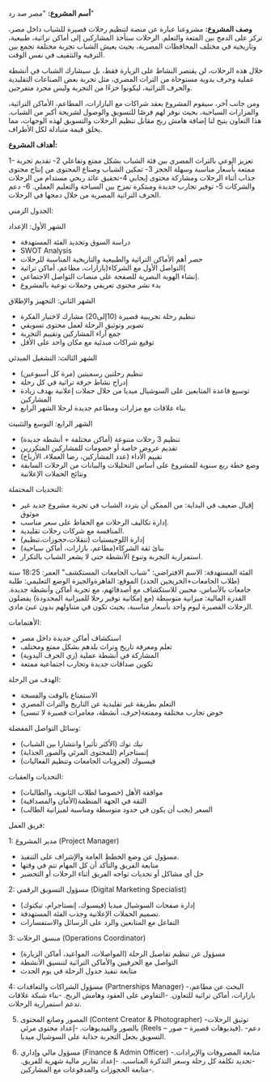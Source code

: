 **أسم المشروع:** 
"مصر صد رد"

**وصف المشروع:** 
مشروعنا عبارة عن منصة لتنظيم رحلات قصيرة للشباب داخل مصر، تركز على الدمج بين المتعة والتعلم. الرحلات ستأخذ المشاركين إلى أماكن
 تراثية، طبيعية، وتاريخية في مختلف المحافظات المصرية، بحيث يعيش الشباب تجربة مختلفة تجمع بين الترفيه والتثقيف في نفس الوقت. 

خلال هذه الرحلات، لن يقتصر النشاط على الزيارة فقط، بل سيشارك الشباب في أنشطة عملية وحرف يدوية مستوحاة من التراث المصري، مثل تجربة بعض الصناعات التقليدية والحرف التراثية، ليكونوا حزءًا من التجربة وليس مجرد متفرجين.

ومن جانب آخر، سيقوم المشروع بعقد شراكات مع البازارات، المطاعم، الأماكن التراثية، والمزارات السياحية، بحيث نوفر لهم فرصًا للتسويق والوصول لشريحة أكبر من الشباب. هذا التعاون يتيح لنا إضافة هامش ربح مقابل تنظيم الرحلات والتسويق لهذه الوجهات، مما يخلق قيمة متبادلة لكل الأطراف.

**أهداف المشروع:**

1- تعزيز الوعي بالتراث المصري بين فئة الشباب بشكل ممتع وتفاعلي
2- تقديم تجربة ممتعة بأسعار مناسبة وسهلة الحجز
3- تمكين الشباب وصناع المحتوى من إنتاج محتوى جذاب أثناء الرحلات ومشاركة محتوى إيجابي
4-تحقيق عائد ربحي مستدام من الرحلات والشركات
5- توفير تجارب جديدة ومبتكرة تمزج بين السياحة والتعليم العملي.
6- دعم الحرف التراثية المصرية من خلال دمجها في الرحلات.

الجدول الزمني:

الشهر الأول: الإعداد 
- دراسة السوق وتحديد الفئة المستهدفة
- SWOT Analysis
- حصر أهم الأماكن التراثية والطبيعية والتاريخية المناسبة للرحلات
- التواصل الأول مع الشركاء(بازارات، مطاعم، أماكن تراثية( 
- إنشاء الهوية البصرية للصفحة على منصات التواصل الاجتماعي.
- بدء نشر محتوى تعريفي وحملات توعية بالمشروع

الشهر الثاني: التجهيز والإطلاق
- تنظيم رحلة تجريبية قصيرة (10إلى20) مشارك لاختبار الفكرة
- تصوير وتوثيق الرحلة لعمل محتوى تسويقي
- جمع آراء المشاركين وتقييم التجربة
- توقيع شراكات مبدئية مع مكان واحد على الأقل

الشهر الثالث: التشغيل المبدئي
- تنظيم رحلتين رسميتين (مرة كل أسبوعين)
- إدراج نشاط حرفة تراثية في كل رحلة
- توسيع قاعدة المتابعين على السوشيال ميديا من خلال حملات إعلانية بهدف زيادة المشاركين
- بناء علاقات مع مزارات ومطاعم جديدة لرحلا الشهر الرابع

الشهر الرابع: التوسع والتثبيت
- تنظيم 3 رحلات متنوعة (أماكن مختلفة + أنشطة جديدة)
- تقديم عروض خاصة أو خصومات للمشاركين المتكررين
- تقييم الأداء (عدد المشاركين، رضا العملاء، الأرباح)
- وضع خطة ربع سنوية للمشروع على أساس التحليلات والبيانات من الرحلات السابقة ونتائج الحملات الإعلانية

التحديات المحتملة:

- إقبال ضعيف في البداية: من الممكن أن يتردد الشباب في تجربة مشروع جديد غير موثوق
- إدارة تكاليف الرحلات مع الحفاظ على سعر مناسب. 
- المنافسة مع شركات رحلات تقليدية.
- إدارة اللوجيستيات (تنقلات،حجوزات،تنظيم)
- بنائ ثقة الشركاء(مطاعم، بازارات، أماكن سياحية)
- استمرارية التجربة وتنوع الأنشطة حتى لا يشعر الشباب بالتكرار.


الفئة المستهدفة:
الاسم الافتراضي: "شباب الجامعات المستكشف"
العمر: 18:25 سنة (طلاب الجامعات+الخريجين الجدد)
الموقع: القاهرةوالجيزة
الوضع التعليمي: طلبة جامعات بالأساس، محبين للاستكشاف مع أصدقائهم، مع تجربة أماكن وأنشطة جديدة.
القدرة المالية: ميزانية متوسطة (مع إمكانية توفير رحلا للميزانية المحدودة) يفضلون الرحلات القصيرة ليوم واحد بأسعار مناسبة، بحيث تكون في متناولهم بدون عبئ مادي.

الأهتمامات:
- استكشاف أماكن جديدة داخل مصر
- تعلم ومعرفة تاريخ وتراث بلدهم بشكل ممتع ومختلف
- المشاركة في أنشطة عملية (زي الحرف اليدوية)
- تكوين صداقات جديدة وتجارب اجتماعية ممتعة

الهدف من الرحلة:
- الاستمتاع بالوقت والفسحة
- التعلم بطريقة غير تقليدية عن التاريخ والتراث المصري
- خوض تجارب مختلفة وممتعة(حرف، أنشطة، مغامرات قصيرة لا تنسى)


وسائل التواصل المفضلة: 
- تيك توك (الأكثر تأثيرا وانتشارا بين الشباب)
- إنستاجرام (للمحتوى المرئي والصور الجذابة)
- فيسبوك (لجروبات الجامعات وتنظيم الفعاليات)

التحديات والعقبات:

- موافقة الأهل (خصوصا لطلاب الثانوية، والطالبات)
- الثقة في الجهة المنظمة(الأمان والمصداقية)
- السعر (يجب أن يكون في حدود متوسطة ومناسبة لميزانية الطالب)


فريق العمل:

1: مدير المشروع (Project Manager)
- مسؤول عن وضع الخطط العامة والإشراف على التنفيذ.
- متابعة الفريق والتأكد أن كل المهام تتم في وقتها
- حل أي مشاكل أو تحديات تواجه الفريق أثناء الرحلات أو التحضير

2: مسؤول التسويق الرقمي (Digital Marketing Specialist)
- إدارة صفحات السوشيال ميديا (فيسبوك، إنستاجرام، تيكتوك)
- تصميم الحملات الإعلانية وجذب الفئة المستهدفة.
- التفاعل مع المتابعين والرد على الرسائل والاستفسارات

3: منسق الرحلات (Operations Coordinator)
- مسؤول عن تنظيم تفاصيل الرحلة (المواصلات، المواعيد، أماكن الزيارة)
- التواصل مع الحرفيين والأماكن التراثية لتنسيق الأنشطة 
- متابعة تنفيذ جدول الرحلة في يوم الحدث

4: مسؤول الشراكات والتعاقدات (Partnerships Manager)
-البحث عن مطاعم، بازارات، أماكن تراثية للتعاون.
-التفاوض على العقود وهامش الربح.
-بناء شبكة علاقات تدعم استمرارية الرحلات.

5. المصور وصانع المحتوى (Content Creator & Photographer)
-توثيق الرحلات بالصور والفيديوهات.
-إعداد محتوى مرئي (Reels – فيديوهات قصيرة – صور).
-دعم التسويق بجعل التجربة جذابة على السوشيال ميديا.

6. مسؤول مالي وإداري (Finance & Admin Officer)
-متابعة المصروفات والإيرادات.
-تحديد تكلفة كل رحلة وسعر التذكرة المناسب.
-إعداد تقارير مالية شهرية للفريق.
-متابعة الحجوزات والمدفوعات مع المشاركين.

